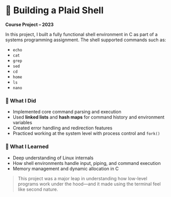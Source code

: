 # 🐚 Building a Plaid Shell

**Course Project – 2023**

In this project, I built a fully functional shell environment in C as part of a systems programming assignment. The shell supported commands such as:

- `echo`   
- `cat`
- `grep`
- `sed`
- `cd`   
- `home`
- `ls`
- `nano`

### 🔧 What I Did

- Implemented core command parsing and execution
- Used **linked lists** and **hash maps** for command history and environment variables
- Created error handling and redirection features
- Practiced working at the system level with process control and `fork()`

### 🚀 What I Learned

- Deep understanding of Linux internals
- How shell environments handle input, piping, and command execution
- Memory management and dynamic allocation in C

> This project was a major leap in understanding how low-level programs work under the hood—and it made using the terminal feel like second nature.

